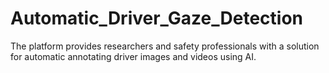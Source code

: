 # Automatic_Driver_Gaze_Detection
The platform provides researchers and safety professionals with a solution for automatic annotating driver images and videos using AI.
